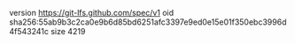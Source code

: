 version https://git-lfs.github.com/spec/v1
oid sha256:55ab9b3c2ca0e9b6d85bd6251afc3397e9ed0e15e01f350ebc3996d4f543241c
size 4219
